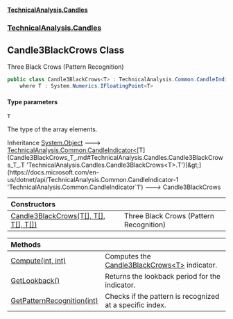 #### [TechnicalAnalysis.Candles](Atypical.TechnicalAnalysis.Candles.md 'Atypical.TechnicalAnalysis.Candles')
### [TechnicalAnalysis.Candles](Atypical.TechnicalAnalysis.Candles.md#TechnicalAnalysis.Candles 'TechnicalAnalysis.Candles')

## Candle3BlackCrows<T> Class

Three Black Crows (Pattern Recognition)

```csharp
public class Candle3BlackCrows<T> : TechnicalAnalysis.Common.CandleIndicator<T>
    where T : System.Numerics.IFloatingPoint<T>
```
#### Type parameters

<a name='TechnicalAnalysis.Candles.Candle3BlackCrows_T_.T'></a>

`T`

The type of the array elements.

Inheritance [System.Object](https://docs.microsoft.com/en-us/dotnet/api/System.Object 'System.Object') &#129106; [TechnicalAnalysis.Common.CandleIndicator&lt;](https://docs.microsoft.com/en-us/dotnet/api/TechnicalAnalysis.Common.CandleIndicator-1 'TechnicalAnalysis.Common.CandleIndicator`1')[T](Candle3BlackCrows_T_.md#TechnicalAnalysis.Candles.Candle3BlackCrows_T_.T 'TechnicalAnalysis.Candles.Candle3BlackCrows<T>.T')[&gt;](https://docs.microsoft.com/en-us/dotnet/api/TechnicalAnalysis.Common.CandleIndicator-1 'TechnicalAnalysis.Common.CandleIndicator`1') &#129106; Candle3BlackCrows<T>

| Constructors | |
| :--- | :--- |
| [Candle3BlackCrows(T[], T[], T[], T[])](Candle3BlackCrows_T_.Candle3BlackCrows(T[],T[],T[],T[]).md 'TechnicalAnalysis.Candles.Candle3BlackCrows<T>.Candle3BlackCrows(T[], T[], T[], T[])') | Three Black Crows (Pattern Recognition) |

| Methods | |
| :--- | :--- |
| [Compute(int, int)](Candle3BlackCrows_T_.Compute(int,int).md 'TechnicalAnalysis.Candles.Candle3BlackCrows<T>.Compute(int, int)') | Computes the [Candle3BlackCrows&lt;T&gt;](Candle3BlackCrows_T_.md 'TechnicalAnalysis.Candles.Candle3BlackCrows<T>') indicator. |
| [GetLookback()](Candle3BlackCrows_T_.GetLookback().md 'TechnicalAnalysis.Candles.Candle3BlackCrows<T>.GetLookback()') | Returns the lookback period for the indicator. |
| [GetPatternRecognition(int)](Candle3BlackCrows_T_.GetPatternRecognition(int).md 'TechnicalAnalysis.Candles.Candle3BlackCrows<T>.GetPatternRecognition(int)') | Checks if the pattern is recognized at a specific index. |

